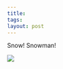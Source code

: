 ```yaml
---
title:  
tags: 
layout: post
---
```

Snow! Snowman! 







<img src="http://fuzzymonk.com/photos/blog/image/595/kellysnowman.jpg" />
